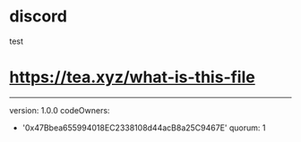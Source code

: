 # discord
test
# https://tea.xyz/what-is-this-file
---
version: 1.0.0
codeOwners:
  - '0x47Bbea655994018EC2338108d44acB8a25C9467E'
quorum: 1
